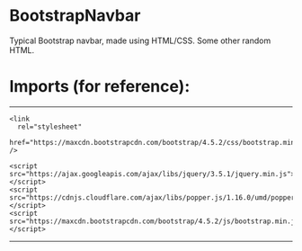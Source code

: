 # BootstrapNavbar
Typical Bootstrap navbar, made using HTML/CSS. Some other random HTML.

# Imports (for reference):
***
    <link
      rel="stylesheet"
      href="https://maxcdn.bootstrapcdn.com/bootstrap/4.5.2/css/bootstrap.min.css"
    />

    <script src="https://ajax.googleapis.com/ajax/libs/jquery/3.5.1/jquery.min.js"></script>
    <script src="https://cdnjs.cloudflare.com/ajax/libs/popper.js/1.16.0/umd/popper.min.js"></script>
    <script src="https://maxcdn.bootstrapcdn.com/bootstrap/4.5.2/js/bootstrap.min.js"></script>
***
